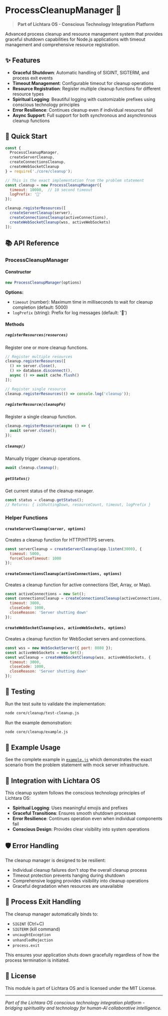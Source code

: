 # ProcessCleanupManager 🌟

> **Part of Lichtara OS - Conscious Technology Integration Platform**

Advanced process cleanup and resource management system that provides graceful shutdown capabilities for Node.js applications with timeout management and comprehensive resource registration.

## ✨ Features

- **Graceful Shutdown**: Automatic handling of SIGINT, SIGTERM, and process exit events
- **Timeout Management**: Configurable timeout for cleanup operations
- **Resource Registration**: Register multiple cleanup functions for different resource types
- **Spiritual Logging**: Beautiful logging with customizable prefixes using conscious technology principles
- **Error Resilience**: Continues cleanup even if individual resources fail
- **Async Support**: Full support for both synchronous and asynchronous cleanup functions

## 🚀 Quick Start

```javascript
const { 
  ProcessCleanupManager, 
  createServerCleanup, 
  createConnectionsCleanup, 
  createWebSocketCleanup 
} = require('./core/cleanup');

// This is the exact implementation from the problem statement
const cleanup = new ProcessCleanupManager({
  timeout: 10000,  // 10 second timeout
  logPrefix: '🌟'
});

cleanup.registerResources([
  createServerCleanup(server),
  createConnectionsCleanup(activeConnections),
  createWebSocketCleanup(wss, activeWebSockets)
]);
```

## 📚 API Reference

### ProcessCleanupManager

#### Constructor

```javascript
new ProcessCleanupManager(options)
```

**Options:**
- `timeout` (number): Maximum time in milliseconds to wait for cleanup completion (default: 5000)
- `logPrefix` (string): Prefix for log messages (default: '🌟')

#### Methods

##### `registerResources(resources)`
Register one or more cleanup functions.

```javascript
// Register multiple resources
cleanup.registerResources([
  () => server.close(),
  () => database.disconnect(),
  async () => await cache.flush()
]);

// Register single resource
cleanup.registerResources(() => console.log('cleanup'));
```

##### `registerResource(cleanupFn)`
Register a single cleanup function.

```javascript
cleanup.registerResource(async () => {
  await server.close();
});
```

##### `cleanup()`
Manually trigger cleanup operations.

```javascript
await cleanup.cleanup();
```

##### `getStatus()`
Get current status of the cleanup manager.

```javascript
const status = cleanup.getStatus();
// Returns: { isShuttingDown, resourceCount, timeout, logPrefix }
```

### Helper Functions

#### `createServerCleanup(server, options)`
Creates a cleanup function for HTTP/HTTPS servers.

```javascript
const serverCleanup = createServerCleanup(app.listen(3000), {
  timeout: 5000,
  forceCloseTimeout: 1000
});
```

#### `createConnectionsCleanup(activeConnections, options)`
Creates a cleanup function for active connections (Set, Array, or Map).

```javascript
const activeConnections = new Set();
const connectionsCleanup = createConnectionsCleanup(activeConnections, {
  timeout: 3000,
  closeCode: 1000,
  closeReason: 'Server shutting down'
});
```

#### `createWebSocketCleanup(wss, activeWebSockets, options)`
Creates a cleanup function for WebSocket servers and connections.

```javascript
const wss = new WebSocketServer({ port: 8080 });
const activeWebSockets = new Set();
const wsCleanup = createWebSocketCleanup(wss, activeWebSockets, {
  timeout: 3000,
  closeCode: 1000,
  closeReason: 'Server shutting down'
});
```

## 🧪 Testing

Run the test suite to validate the implementation:

```bash
node core/cleanup/test-cleanup.js
```

Run the example demonstration:

```bash
node core/cleanup/example.js
```

## 🌟 Example Usage

See the complete example in [`example.js`](./example.js) which demonstrates the exact scenario from the problem statement with mock server infrastructure.

## 🔮 Integration with Lichtara OS

This cleanup system follows the conscious technology principles of Lichtara OS:

- **Spiritual Logging**: Uses meaningful emojis and prefixes
- **Graceful Transitions**: Ensures smooth shutdown processes
- **Error Resilience**: Continues operation even when individual components fail
- **Conscious Design**: Provides clear visibility into system operations

## 🛡️ Error Handling

The cleanup manager is designed to be resilient:

- Individual cleanup failures don't stop the overall cleanup process
- Timeout protection prevents hanging during shutdown
- Comprehensive logging provides visibility into cleanup operations
- Graceful degradation when resources are unavailable

## 🌈 Process Exit Handling

The cleanup manager automatically binds to:

- `SIGINT` (Ctrl+C)
- `SIGTERM` (kill command)
- `uncaughtException`
- `unhandledRejection`
- `process.exit`

This ensures your application shuts down gracefully regardless of how the process termination is initiated.

## 📄 License

This module is part of Lichtara OS and is licensed under the MIT License.

---

*Part of the Lichtara OS conscious technology integration platform - bridging spirituality and technology for human-AI collaborative intelligence.*